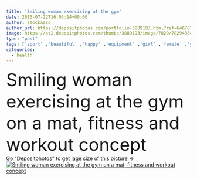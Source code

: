 ```yaml
---
title: 'Smiling woman exercising at the gym'
date: 2015-07-22T16:03:14+00:00
author: stockasso
author_url: https://depositphotos.com/portfolio-3889193.html?ref=64678756
image: https://st2.depositphotos.com/thumbs/3889193/image/7829/78294354/api_thumb_450.jpg?forcejpeg=true
type: "post"
tags: ['sport' ,'beautiful' ,'happy' ,'equipment' ,'girl' ,'female' ,'young' ,'smiling' ,'beauty' ,'serene' ,'energy' ,'health' ,'preparation' ,'wellbeing' ,'teenager' ,'position' ,'active' ,'woman' ,'sportive' ,'fit' ,'fitness' ,'looking' ,'gym' ,'exercise' ,'Exercising' ,'strength' ,'floor' ,'club' ,'training' ,'At' ,'wellness' ,'determination' ,'mat' ,'slim' ,'thin' ,'Stretching' ,'athletic' ,'effort' ,'workout' ,'sweating' ,'and' ,'endurance' ,'sportswear' ,'expressing positivity' ,'looking at camera' ,'body care' ,'Healthy Lifestyle' ,'weight loss' ,'face down' ,'Fitness Club' ]
categories: 
  - health
---
```

<div aling="center">
            <font size="60"> Smiling woman exercising at the gym on a mat, fitness and workout concept</font>   
</div>
<div>
    <a href='https://depositphotos.com/78294354/stock-photo-smiling-woman-exercising-at-the.html?ref=64678756' target=_blank > Go "Depositphotos" to get lage size of this picture ->
        <img href='https://depositphotos.com/78294354/stock-photo-smiling-woman-exercising-at-the.html?ref=64678756' src='https://st2.depositphotos.com/3889193/7829/i/950/depositphotos_78294354-stock-photo-smiling-woman-exercising-at-the.jpg?forcejpeg=true' alt='Smiling woman exercising at the gym on a mat, fitness and workout concept' >
    </a>
</div>
